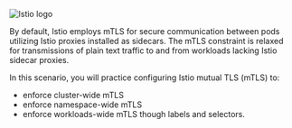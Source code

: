 
![Istio logo](https://raw.githubusercontent.com/lorenzo85/scenarios-ica/master/istio-logo.svg)


By default, Istio employs mTLS for secure communication between pods 
utilizing Istio proxies installed as sidecars. The mTLS constraint is relaxed for transmissions
of plain text traffic to and from workloads lacking Istio sidecar proxies.

In this scenario, you will practice configuring Istio mutual TLS (mTLS) to:
- enforce cluster-wide mTLS
- enforce namespace-wide mTLS
- enforce workloads-wide mTLS though labels and selectors.